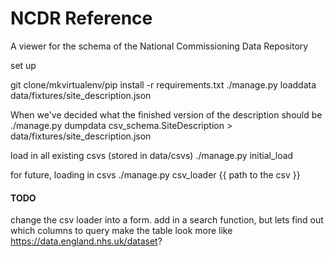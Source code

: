 NCDR Reference
==============

A viewer for the schema of the National Commissioning Data Repository

set up

git clone/mkvirtualenv/pip install -r requirements.txt
./manage.py loaddata data/fixtures/site_description.json

When we've decided what the finished version of the description should be ./manage.py dumpdata csv_schema.SiteDescription > data/fixtures/site_description.json

load in all existing csvs (stored in data/csvs)
./manage.py initial_load

for future, loading in csvs
./manage.py csv_loader {{ path to the csv }}

#### TODO
change the csv loader into a form.
add in a search function, but lets find out which columns to query
make the table look more like https://data.england.nhs.uk/dataset?
